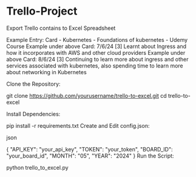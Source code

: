 # Trello-Project
Export Trello contains to Excel Spreadsheet


Example Entry: Card - Kubernetes - Foundations of kubernetes - Udemy Course
Example under above Card: 7/6/24 [3] Learnt about Ingress and how it incorporates with AWS and other cloud providers
Example under above Card: 8/6/24 [3] Continuing to learn more about ingress and other services associated with kubernetes, also spending time to learn more about networking in Kubernetes



Clone the Repository:


git clone https://github.com/yourusername/trello-to-excel.git
cd trello-to-excel

Install Dependencies:

pip install -r requirements.txt
Create and Edit config.json:

json

{
  "API_KEY": "your_api_key",
  "TOKEN": "your_token",
  "BOARD_ID": "your_board_id",
  "MONTH": "05",
  "YEAR": "2024"
}
Run the Script:


python trello_to_excel.py







